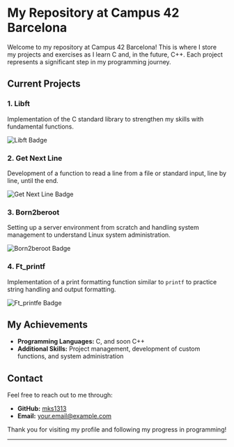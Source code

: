 # My Repository at Campus 42 Barcelona

Welcome to my repository at Campus 42 Barcelona! This is where I store my projects and exercises as I learn C and, in the future, C++. Each project represents a significant step in my programming journey.

## Current Projects

### 1. **Libft**
Implementation of the C standard library to strengthen my skills with fundamental functions.

![Libft Badge](https://github.com/ayogun/42-project-badges/blob/main/badges/libftm.png)

### 2. **Get Next Line**
Development of a function to read a line from a file or standard input, line by line, until the end.

![Get Next Line Badge](https://github.com/ayogun/42-project-badges/blob/main/badges/get_next_linem.png)

### 3. **Born2beroot**
Setting up a server environment from scratch and handling system management to understand Linux system administration.

![Born2beroot Badge](https://github.com/ayogun/42-project-badges/blob/main/badges/born2berootm.png)

### 4. **Ft_printf**
Implementation of a print formatting function similar to `printf` to practice string handling and output formatting.

![Ft_printfe Badge](https://github.com/ayogun/42-project-badges/blob/main/badges/ft_printfe.png)

## My Achievements

- **Programming Languages:** C, and soon C++
- **Additional Skills:** Project management, development of custom functions, and system administration

## Contact

Feel free to reach out to me through:

- **GitHub:** [mks1313](https://github.com/mks1313)
- **Email:** [your.email@example.com](mailto:your.email@example.com)

Thank you for visiting my profile and following my progress in programming!

---







